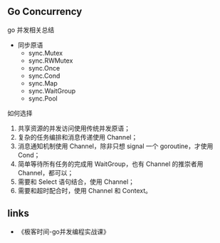 ## Go Concurrency

go 并发相关总结


- 同步原语
  - sync.Mutex
  - sync.RWMutex
  - sync.Once
  - sync.Cond
  - sync.Map
  - sync.WaitGroup
  - sync.Pool


如何选择
1. 共享资源的并发访问使用传统并发原语；
2. 复杂的任务编排和消息传递使用 Channel；
3. 消息通知机制使用 Channel，除非只想 signal 一个 goroutine，才使用 Cond；
4. 简单等待所有任务的完成用 WaitGroup，也有 Channel 的推崇者用 Channel，都可以；
5. 需要和 Select 语句结合，使用 Channel；
6. 需要和超时配合时，使用 Channel 和 Context。


## links

- 《极客时间-go并发编程实战课》
